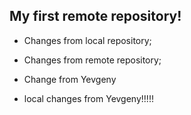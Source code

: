 ## My first remote repository!

* Changes from local repository;

* Changes from remote repository;

* Change from Yevgeny

* local changes from Yevgeny!!!!!